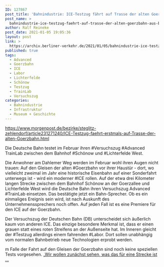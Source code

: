 ```yaml
---
ID: 127867
post_title: 'Bahnindustrie: ICE-Testzug fährt auf Trasse der alten Goerzbahn, aus Berliner Morgenpost'
post_name: >
  bahnindustrie-ice-testzug-faehrt-auf-trasse-der-alten-goerzbahn-aus-berliner-morgenpost
author: Ralf Reineke
post_date: 2021-01-05 19:05:36
layout: post
link: >
  https://archiv.berliner-verkehr.de/2021/01/05/bahnindustrie-ice-testzug-faehrt-auf-trasse-der-alten-goerzbahn-aus-berliner-morgenpost/
published: true
tags:
  - Advanced
  - Goerzbahn
  - ICE
  - Labor
  - Lichterfelde
  - Schönow
  - Testzug
  - TrainLab
  - Versuchszug
categories:
  - Bahnindustrie
  - Infrastruktur
  - Museum + Geschichte
---
```

https://www.morgenpost.de/bezirke/steglitz-zehlendorf/article231271240/ICE-Testzug-faehrt-erstmals-auf-Trasse-der-alten-Goerzbahn.html

Die Deutsche Bahn testet im Februar ihren #Versuchszug #Advanced TrainLab zwischen dem Bahnhof #Schönow und #Lichterfelde West.

Die Anwohner am Dahlemer Weg werden im Februar wohl ihren Augen nicht trauen: Auf den Gleisen der alten #Goerzbahn vor ihrer Haustür - dort, wo vielleicht zweimal im Jahr eine historische Eisenbahn auf einer Sonderfahrt unterwegs ist - wird ein moderner #ICE rollen. Auf der etwa drei Kilometer langen Strecke zwischen dem Bahnhof Schönow an der Goerzallee und Lichterfelde West wird die Deutsche Bahn ihren Versuchszug Advanced #TrainLab einsetzen. Das bestätigte jetzt ein Bahn-Sprecher. Ob es ein einmaliges Ereignis sein wird, ist nach Auskunft des Unternehmenssprechers noch offen. Auf jeden Fall ist es eine Premiere für den ICE auf der Goerzbahn.

Der Versuchszug der Deutschen Bahn (DB) unterscheidet sich äußerlich kaum von anderen ICE. Das einzige besondere Merkmal ist, dass er einen grauen statt eines roten Streifens an der Außenseite hat. Im Inneren gleicht der #Testzug allerdings einem fahrenden #Labor. Dort sollen unabhängig vom normalen Bahnbetrieb neue Technologien erprobt werden.

m Falle der Fahrt auf den Gleisen der Goerzbahn sind noch keine speziellen Tests vorgesehen. „<a href="https://www.morgenpost.de/bezirke/steglitz-zehlendorf/article231271240/ICE-Testzug-faehrt-erstmals-auf-Trasse-der-alten-Goerzbahn.html">Wir wollen zunächst sehen, was das für eine Strecke ist ...</a>